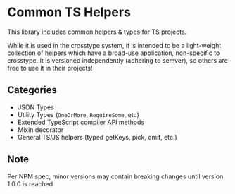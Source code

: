 # Common TS Helpers

This library includes common helpers & types for TS projects.

While it is used in the crosstype system, it is intended to be a light-weight collection of helpers which have a broad-use 
application, non-specific to crosstype. It is versioned independently (adhering to semver), so others are free to use it
in their projects!

## Categories

- JSON Types
- Utility Types (`OneOrMore`, `RequireSome`, etc)
- Extended TypeScript compiler API methods
- Mixin decorator
- General TS/JS helpers (typed getKeys, pick, omit, etc.)

## Note 

Per NPM spec, minor versions may contain breaking changes until version 1.0.0 is reached

